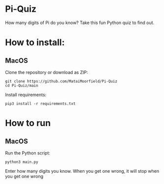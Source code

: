 # Pi-Quiz
How many digits of Pi do you know? Take this fun Python quiz to find out.

# How to install:
## MacOS
Clone the repository or download as ZIP:
```
git clone https://github.com/MataiMoorfield/Pi-Quiz
cd Pi-Quiz/main
```

Install requirements:
```
pip3 install -r requirements.txt
```

# How to run
## MacOS
Run the Python script:
```
python3 main.py
```

Enter how many digits you know. When you get one wrong, it will stop when you get one wrong
